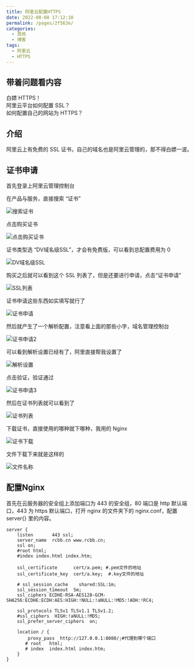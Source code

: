 ```yaml
---
title: 阿里云配置HTTPS
date: 2022-08-08 17:12:10
permalink: /pages/2f563e/
categories:
  - 其他
  - 博客
tags:
  - 阿里云
  - HTTPS
---
```


## 带着问题看内容
白嫖 HTTPS！<br/>
阿里云平台如何配置 SSL？<br/>
如何配置自己的网站为 HTTPS？<br/>

<!-- more -->

## 介绍

阿里云上有免费的 SSL 证书，自己的域名也是阿里云管理的，那不得白嫖一波。

## 证书申请

首先登录上阿里云管理控制台

在产品与服务，直接搜索 “证书”

![搜索证书](https://rcbb-blog.oss-cn-guangzhou.aliyuncs.com/2020/11/%E6%90%9C%E7%B4%A2%E8%AF%81%E4%B9%A6_1605787907854.png?x-oss-process=style/yuantu_shuiyin)

点击购买证书

![点击购买证书](https://rcbb-blog.oss-cn-guangzhou.aliyuncs.com/2020/11/%E7%82%B9%E5%87%BB%E8%B4%AD%E4%B9%B0%E8%AF%81%E4%B9%A6_1605787938586.png?x-oss-process=style/yuantu_shuiyin)

证书类型选 “DV域名级SSL”，才会有免费版，可以看到总配置费用为 0

![DV域名级SSL](https://rcbb-blog.oss-cn-guangzhou.aliyuncs.com/2020/11/DV%E5%9F%9F%E5%90%8D%E7%BA%A7SSL_1605787962792.png?x-oss-process=style/yuantu_shuiyin)

购买之后就可以看到这个 SSL 列表了，但是还要进行申请，点击“证书申请”

![SSL列表](https://rcbb-blog.oss-cn-guangzhou.aliyuncs.com/2020/11/SSL%E5%88%97%E8%A1%A8_1605787992762.png?x-oss-process=style/yuantu_shuiyin)

证书申请这些东西如实填写就行了

![证书申请](https://rcbb-blog.oss-cn-guangzhou.aliyuncs.com/2022/08/20220808170003-221bd0.png?x-oss-process=style/yuantu_shuiyin)

然后就产生了一个解析配置，注意看上面的那些小字，域名管理控制台

![证书申请2](https://rcbb-blog.oss-cn-guangzhou.aliyuncs.com/2020/11/%E8%AF%81%E4%B9%A6%E7%94%B3%E8%AF%B72_1605788062348.png?x-oss-process=style/yuantu_shuiyin)

可以看到解析设置已经有了，阿里直接帮我设置了

![解析设置](https://rcbb-blog.oss-cn-guangzhou.aliyuncs.com/2022/08/20220808170129-2f1c04.png?x-oss-process=style/yuantu_shuiyin)

点击验证，验证通过

![证书申请3](https://rcbb-blog.oss-cn-guangzhou.aliyuncs.com/2020/11/%E8%AF%81%E4%B9%A6%E7%94%B3%E8%AF%B73_1605788120090.png?x-oss-process=style/yuantu_shuiyin)

然后在证书列表就可以看到了

![证书列表](https://rcbb-blog.oss-cn-guangzhou.aliyuncs.com/2022/08/20220808171518-d126a5.png?x-oss-process=style/yuantu_shuiyin)

下载证书，直接使用的哪种就下哪种，我用的 Nginx

![证书下载](https://rcbb-blog.oss-cn-guangzhou.aliyuncs.com/2020/11/%E8%AF%81%E4%B9%A6%E4%B8%8B%E8%BD%BD_1605788170348.png?x-oss-process=style/yuantu_shuiyin)

文件下载下来就是这样的

![文件名称](https://rcbb-blog.oss-cn-guangzhou.aliyuncs.com/2022/08/20220808170918-50b030.png?x-oss-process=style/yuantu_shuiyin)

## 配置Nginx

首先在云服务器的安全组上添加端口为 443 的安全组，80 端口是 http 默认端口，443 为 https 默认端口，打开 nginx 的文件夹下的 nginx.conf，配置 server{} 里的内容。

```
server {
    listen       443 ssl;
    server_name  rcbb.cn www.rcbb.cn;
    ssl on;
    #root html;
    #index index.html index.htm;

    ssl_certificate      cert/a.pem; #.pem文件的地址
    ssl_certificate_key  cert/a.key;  #.key文件的地址

    # ssl_session_cache    shared:SSL:1m;
    ssl_session_timeout  5m;
    ssl_ciphers ECDHE-RSA-AES128-GCM-SHA256:ECDHE:ECDH:AES:HIGH:!NULL:!aNULL:!MD5:!ADH:!RC4;

    ssl_protocols TLSv1 TLSv1.1 TLSv1.2;
    #ssl_ciphers  HIGH:!aNULL:!MD5;
    ssl_prefer_server_ciphers  on;

    location / {
        proxy_pass  http://127.0.0.1:8080/;#代理到哪个端口
       # root   html;
       # index  index.html index.htm;
    }
}
```
